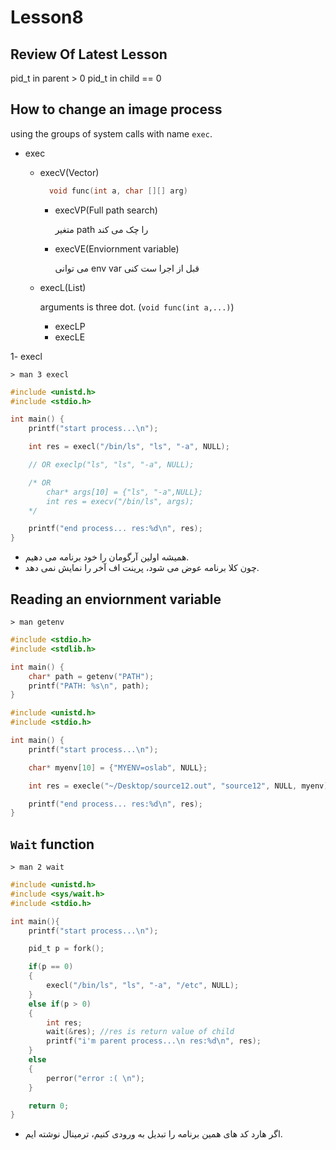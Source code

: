 # Lesson8

## Review Of Latest Lesson

pid\_t in parent &gt; 0 pid\_t in child == 0

## How to change an image process

using the groups of system calls with name `exec`.

* exec
  * execV\(Vector\)

    ```c
      void func(int a, char [][] arg)
    ```

    * execVP\(Full path search\)

      متغیر path را چک می کند

    * execVE\(Enviornment variable\)

      می توانی env var قبل از اجرا ست کنی

  * execL\(List\)

      arguments is three dot. \(`void func(int a,...)`\)

    * execLP
    * execLE

1- execl

```text
> man 3 execl
```

```c
#include <unistd.h>
#include <stdio.h>

int main() {
    printf("start process...\n");

    int res = execl("/bin/ls", "ls", "-a", NULL); 

    // OR execlp("ls", "ls", "-a", NULL); 

    /* OR
        char* args[10] = {"ls", "-a",NULL};
        int res = execv("/bin/ls", args);
    */

    printf("end process... res:%d\n", res);
}
```

* همیشه اولین آرگومان را خود برنامه می دهیم.
* چون کلا برنامه عوض می شود، پرینت اف آخر را نمایش نمی دهد.

## Reading an enviornment variable

```text
> man getenv
```

```c
#include <stdio.h>
#include <stdlib.h>

int main() {
    char* path = getenv("PATH");
    printf("PATH: %s\n", path);
}
```

```c
#include <unistd.h>
#include <stdio.h>

int main() {
    printf("start process...\n");

    char* myenv[10] = {"MYENV=oslab", NULL};

    int res = execle("~/Desktop/source12.out", "source12", NULL, myenv);

    printf("end process... res:%d\n", res);
}
```

## `Wait` function

```text
> man 2 wait
```

```c
#include <unistd.h>
#include <sys/wait.h>
#include <stdio.h>

int main(){
    printf("start process...\n");

    pid_t p = fork();

    if(p == 0) 
    {
        execl("/bin/ls", "ls", "-a", "/etc", NULL);
    }
    else if(p > 0)
    {
        int res;
        wait(&res); //res is return value of child
        printf("i'm parent process...\n res:%d\n", res);
    }
    else
    {
        perror("error :( \n");
    }

    return 0;
}
```

* اگر هارد کد های همین برنامه را تبدیل به ورودی کنیم، ترمینال نوشته ایم.

